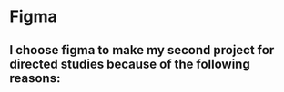 # Figma

## I choose figma to make my second project for directed studies because of the following reasons:



